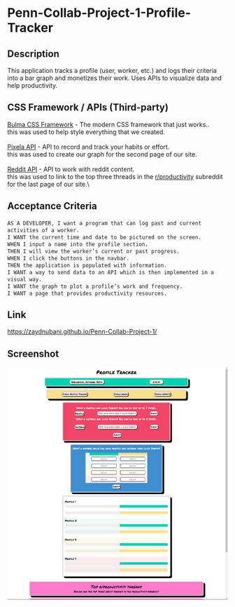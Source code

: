 # Penn-Collab-Project-1-Profile-Tracker
## Description
This application tracks a profile (user, worker, etc.) and logs their criteria into a bar graph and monetizes their work. Uses APIs to visualize data and help productivity.

## CSS Framework / APIs (Third-party)
[Bulma CSS Framework](https://bulma.io/) - The modern CSS framework that just works..\
this was used to help style everything that we created.\
\
[Pixela API](https://pixe.la/) - API to record and track your habits or effort.\
this was used to create our graph for the second page of our site.\
\
[Reddit API](https://www.reddit.com/dev/api/) - API to work with reddit content.\
this was used to link to the top three threads in the [r/productivity](https://www.reddit.com/r/productivity/) subreddit for the last page of our site.\

## Acceptance Criteria
```
AS A DEVELOPER, I want a program that can log past and current activities of a worker.
I WANT the current time and date to be pictured on the screen.
WHEN I input a name into the profile section.
THEN I will view the worker’s current or past progress.
WHEN I click the buttons in the navbar.
THEN the application is populated with information.
I WANT a way to send data to an API which is then implemented in a visual way.
I WANT the graph to plot a profile’s work and frequency.
I WANT a page that provides productivity resources.
```

## Link
https://zaydnubani.github.io/Penn-Collab-Project-1/

## Screenshot
![Screenshot of deployed application](./assets/images/screenshot.png)